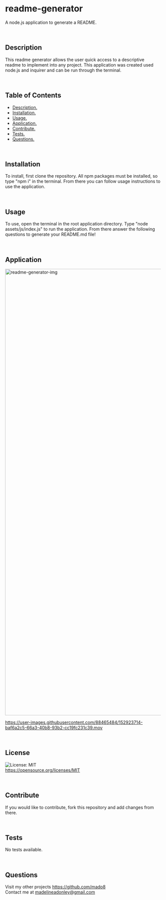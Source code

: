 
# readme-generator
A node.js application to generate a README.
    
</br>

## Description
This readme generator allows the user quick access to a descriptive readme to implement into any project. This application was created used node.js and inquirer and can be run through the terminal.
   
</br>

## Table of Contents
- [ Description. ](#Description)</br>
- [ Installation. ](#Installation)</br>
- [ Usage. ](#Usage)</br>
- [ Application. ](#application)</br>
- [ Contribute. ](#Contribute)</br>
- [ Tests. ](#Tests)</br>
- [ Questions. ](#Questions)</br>
    
</br>

## Installation
To install, first clone the repository. All npm packages must be installed, so type "npm i" in the terminal. From there you can follow usage instructions to use the application.
   
</br> 

## Usage
To use, open the terminal in the root application directory. Type "node assets/js/index.js" to run the application. From there answer the following questions to generate your README.md file!

</br> 

## Application

<img width="1439" alt="readme-generator-img" src="https://user-images.githubusercontent.com/88465484/152919510-a0223d6a-ab5f-4f13-8019-787f32191dbe.png">

https://user-images.githubusercontent.com/88465484/152923714-baf6a2c5-66a3-40b8-93b2-cc19fc231c39.mov

</br> 

## License
![License: MIT](https://img.shields.io/badge/License-MIT-yellow.svg) </br> https://opensource.org/licenses/MIT

</br>
    
## Contribute
If you would like to contribute, fork this repository and add changes from there.
 
</br>

## Tests
No tests available.

</br>

## Questions
Visit my other projects https://github.com/mado8 </br>
Contact me at madelineadonley@gmail.com
